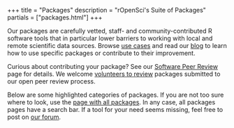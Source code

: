 +++
title = "Packages"
description = "rOpenSci's Suite of Packages"
partials = ["packages.html"]
+++

Our packages are carefully vetted, staff- and community-contributed R software tools that in particular lower barriers to working with local and remote scientific data sources. 
Browse [use cases](https://discuss.ropensci.org/c/usecases/) and read our [blog](/blog/) to learn how to use specific packages or contribute to their improvement. 

Curious about contributing your package? 
See our [Software Peer Review](/software-review/) page for details. 
We welcome [volunteers to review](https://devguide.ropensci.org/softwarereviewintro.html#whyreview) packages submitted to our open peer review process.

Below are some highlighted categories of packages. 
If you are not too sure where to look, use the [page with all packages](/packages/all/).
In any case, all packages pages have a search bar.
If a tool for your need seems missing, feel free to post on [our forum](https://discuss.ropensci.org).
